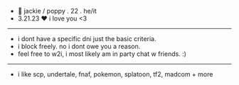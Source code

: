 - 🎱 jackie / poppy . 22 . he/it
-    3.21.23 ♥ i love you <3
- --------------------------------------------------------
-  i dont have a specific dni just the basic criteria.
-  i block freely. no i dont owe you a reason.
-  feel free to w2i, i most likely am in party chat w friends. :)
- --------------------------------------------------------
- i like scp, undertale, fnaf, pokemon, splatoon, tf2, madcom + more

